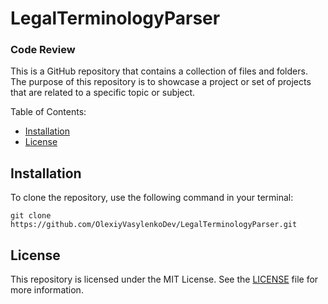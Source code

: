 # LegalTerminologyParser
### Code Review
This is a GitHub repository that contains a collection of files and folders. The purpose of this repository is to showcase a project or set of projects that are related to a specific topic or subject.

Table of Contents:

* [Installation](#installation)
* [License](#License)

## Installation
To clone the repository, use the following command in your terminal:

```git clone https://github.com/OlexiyVasylenkoDev/LegalTerminologyParser.git```


## License
This repository is licensed under the MIT License. See the [LICENSE](#https://github.com/OlexiyVasylenkoDev/LegalTerminologyParser/blob/0cf80243e193606b89c7597a45f1e8adb2417928/LICENSE) file for more information.
